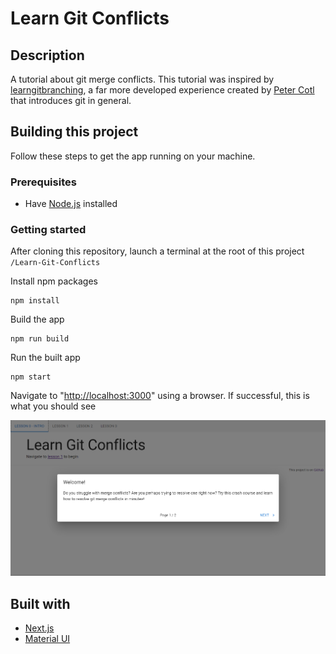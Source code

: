 # Learn Git Conflicts

## Description

A tutorial about git merge conflicts. This tutorial was inspired by [learngitbranching](https://learngitbranching.js.org/), a far more developed experience created by [Peter Cotl](https://github.com/pcottle) that introduces git in general.

## Building this project

Follow these steps to get the app running on your machine.

### Prerequisites

-   Have [Node.js](https://nodejs.org/) installed

### Getting started

After cloning this repository, launch a terminal at the root of this project `/Learn-Git-Conflicts`

Install npm packages

```
npm install
```

Build the app

```
npm run build
```

Run the built app

```
npm start
```

Navigate to "<http://localhost:3000>" using a browser. If successful, this is what you should see

![A webpage with a dialog menu having the title "Welcome!" open](docs/landing-demo.png)

## Built with

-   [Next.js](https://nextjs.org/)
-   [Material UI](https://mui.com/)
